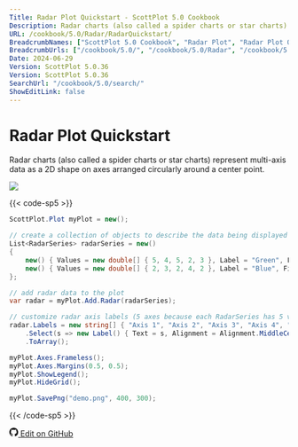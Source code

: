 ```yaml
---
Title: Radar Plot Quickstart - ScottPlot 5.0 Cookbook
Description: Radar charts (also called a spider charts or star charts) represent multi-axis data as a 2D shape on axes arranged circularly around a center point.
URL: /cookbook/5.0/Radar/RadarQuickstart/
BreadcrumbNames: ["ScottPlot 5.0 Cookbook", "Radar Plot", "Radar Plot Quickstart"]
BreadcrumbUrls: ["/cookbook/5.0/", "/cookbook/5.0/Radar", "/cookbook/5.0/Radar/RadarQuickstart"]
Date: 2024-06-29
Version: ScottPlot 5.0.36
Version: ScottPlot 5.0.36
SearchUrl: "/cookbook/5.0/search/"
ShowEditLink: false
---
```


# Radar Plot Quickstart


Radar charts (also called a spider charts or star charts) represent multi-axis data as a 2D shape on axes arranged circularly around a center point.

[![](/cookbook/5.0/images/RadarQuickstart.png?240629072232)](/cookbook/5.0/images/RadarQuickstart.png?240629072232)

{{< code-sp5 >}}

```cs
ScottPlot.Plot myPlot = new();

// create a collection of objects to describe the data being displayed (each has 5 values)
List<RadarSeries> radarSeries = new()
{
    new() { Values = new double[] { 5, 4, 5, 2, 3 }, Label = "Green", FillColor = Colors.Green.WithAlpha(.5) },
    new() { Values = new double[] { 2, 3, 2, 4, 2 }, Label = "Blue", FillColor = Colors.Blue.WithAlpha(.5) },
};

// add radar data to the plot
var radar = myPlot.Add.Radar(radarSeries);

// customize radar axis labels (5 axes because each RadarSeries has 5 values)
radar.Labels = new string[] { "Axis 1", "Axis 2", "Axis 3", "Axis 4", "Axis 5" }
    .Select(s => new Label() { Text = s, Alignment = Alignment.MiddleCenter })
    .ToArray();

myPlot.Axes.Frameless();
myPlot.Axes.Margins(0.5, 0.5);
myPlot.ShowLegend();
myPlot.HideGrid();

myPlot.SavePng("demo.png", 400, 300);

```

{{< /code-sp5 >}}

<a href='https://github.com/ScottPlot/ScottPlot/blob/main/src/ScottPlot5/ScottPlot5%20Cookbook/Recipes/PlotTypes/Radar.cs'><svg xmlns="http://www.w3.org/2000/svg" width="16" height="16" fill="currentColor" class="mb-1 bi bi-github" viewBox="0 0 16 16">
  <path d="M8 0C3.58 0 0 3.58 0 8c0 3.54 2.29 6.53 5.47 7.59.4.07.55-.17.55-.38 0-.19-.01-.82-.01-1.49-2.01.37-2.53-.49-2.69-.94-.09-.23-.48-.94-.82-1.13-.28-.15-.68-.52-.01-.53.63-.01 1.08.58 1.23.82.72 1.21 1.87.87 2.33.66.07-.52.28-.87.51-1.07-1.78-.2-3.64-.89-3.64-3.95 0-.87.31-1.59.82-2.15-.08-.2-.36-1.02.08-2.12 0 0 .67-.21 2.2.82.64-.18 1.32-.27 2-.27s1.36.09 2 .27c1.53-1.04 2.2-.82 2.2-.82.44 1.1.16 1.92.08 2.12.51.56.82 1.27.82 2.15 0 3.07-1.87 3.75-3.65 3.95.29.25.54.73.54 1.48 0 1.07-.01 1.93-.01 2.2 0 .21.15.46.55.38A8.01 8.01 0 0 0 16 8c0-4.42-3.58-8-8-8"/>
</svg> Edit on GitHub</a>

